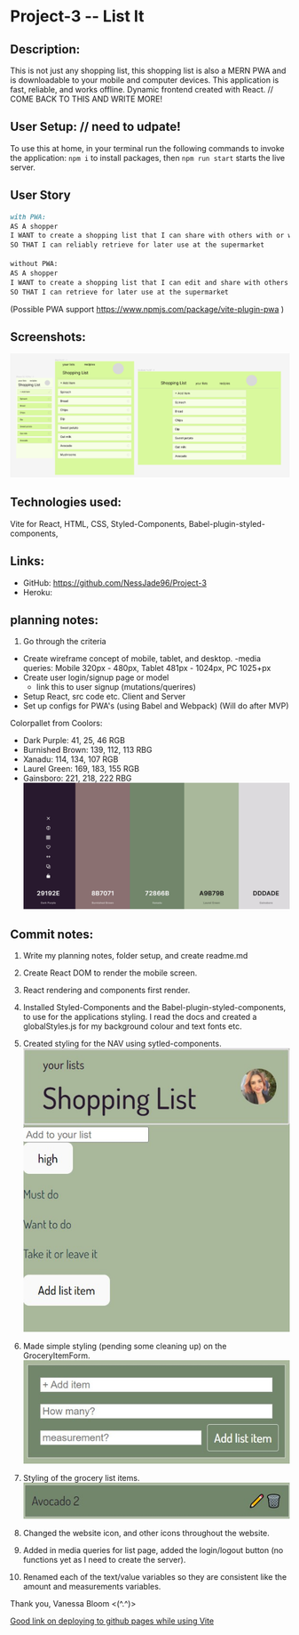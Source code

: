 # Project-3 -- List It

## Description:

This is not just any shopping list, this shopping list is also a MERN PWA and is downloadable to your mobile and computer devices. This application is fast, reliable, and works offline. Dynamic frontend created with React.
// COME BACK TO THIS AND WRITE MORE!

## User Setup: // need to udpate!

To use this at home, in your terminal run the following commands to invoke the application:
`npm i` to install packages,
then `npm run start` starts the live server.

## User Story

```md
with PWA:
AS A shopper
I WANT to create a shopping list that I can share with others with or without an internet connection
SO THAT I can reliably retrieve for later use at the supermarket

without PWA:
AS A shopper
I WANT to create a shopping list that I can edit and share with others
SO THAT I can retrieve for later use at the supermarket
```

(Possible PWA support https://www.npmjs.com/package/vite-plugin-pwa )

## Screenshots:

![image](./assets/wireframe.PNG)

## Technologies used:

Vite for React, HTML, CSS, Styled-Components, Babel-plugin-styled-components,

## Links:

- GitHub: https://github.com/NessJade96/Project-3
- Heroku:

## planning notes:

1. Go through the criteria

- Create wireframe concept of mobile, tablet, and desktop.
  -media queries: Mobile 320px - 480px, Tablet 481px - 1024px, PC 1025+px
- Create user login/signup page or model
  - link this to user signup (mutations/querires)
- Setup React, src code etc. Client and Server
- Set up configs for PWA's (using Babel and Webpack) (Will do after MVP)

Colorpallet from Coolors:

- Dark Purple: 41, 25, 46 RGB
- Burnished Brown: 139, 112, 113 RBG
- Xanadu: 114, 134, 107 RGB
- Laurel Green: 169, 183, 155 RGB
- Gainsboro: 221, 218, 222 RBG
  ![Colours](./assets/Colour%20Theme.jpg)

## Commit notes:

1. Write my planning notes, folder setup, and create readme.md

2. Create React DOM to render the mobile screen.

3. React rendering and components first render.

4. Installed Styled-Components and the Babel-plugin-styled-components, to use for the applications styling. I read the docs and created a globalStyles.js for my background colour and text fonts etc.

5. Created styling for the NAV using sytled-components.
   ![Nav](./assets/Mobile-Nav-Style.jpg)

6. Made simple styling (pending some cleaning up) on the GroceryItemForm.
   ![GroceryItemForm](./assets/GroceryItemForm-styling.jpg)

7. Styling of the grocery list items.
   ![GroceryItems](./assets/GroceryListItems.jpg)

8. Changed the website icon, and other icons throughout the website.

9. Added in media queries for list page, added the login/logout button (no functions yet as I need to create the server).

10. Renamed each of the text/value variables so they are consistent like the amount and measurements variables.

Thank you, Vanessa Bloom <(^.^)>

[Good link on deploying to github pages while using Vite](https://dev.to/shashannkbawa/deploying-vite-app-to-github-pages-3ane)

